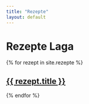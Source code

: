```yaml
---
title: "Rezepte"
layout: default
---
```


# Rezepte Laga

{% for rezept in site.rezepte %}
<h2><a href="{{ rezept.url | relative_url }}">{{ rezept.title }}</a></h2>
{% endfor %}
